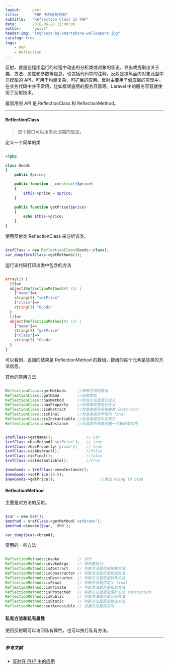 ```yaml
---
layout:     post
title:      "PHP 中的反射机制"
subtitle:   "Reflection Class in PHP"
date:       2018-06-28 21:00:00
author:     "ywlvs"
header-img: "img/post-bg-smartphone-wallpapers.jpg"
catalog: true
tags:
    - PHP
    - Reflection
---
```


反射，就是在程序运行的过程中动态的分析类或对象的状态，导出或提取出关于类、方法、属性和参数等信息，也包括代码中的注释。反射是操纵面向对象泛型中元模型的 API，可用于构建复杂、可扩展的应用。反射主要用于偏底层的实现中，在业务代码中并不常用，比如框架底层的服务容器等。Laravel 中的服务容器就使用了反射技术。

最常用的 API 是 ReflectionClass 和 ReflectionMethod。

---

#### ReflectionClass

> 这个接口可以用来获取类的信息。

定义一个简单的类

```php

<?php

class Goods
{
    public $price;

    public function __construct($price)
    {
        $this->price = $price;
    }

    public function getPrice($price)
    {
        echo $this->price;
    }
} 

```

使用反射类 ReflectionClass 来分析该类。

```php

$refClass = new ReflectionClass(Goods::class);
var_dump($refClass->getMethods());

```

运行该代码打印出类中包含的方法

```php

array(2) {
  [0]=>
  object(ReflectionMethod)#2 (2) {
    ["name"]=>
    string(8) "setPrice"
    ["class"]=>
    string(5) "Goods"
  }
  [1]=>
  object(ReflectionMethod)#3 (2) {
    ["name"]=>
    string(8) "getPrice"
    ["class"]=>
    string(5) "Goods"
  }
}

```

可以看到，返回的结果是 ReflectionMethod 的数组，数组的每个元素是该类的方法信息。

其他的常用方法

```php

ReflectionClass::getMethods     //获取方法的数组
ReflectionClass::getName        //获取类名
ReflectionClass::hasMethod      //检查方法是否已定义
ReflectionClass::hasProperty    //检查属性是否已定义
ReflectionClass::isAbstract     //检查类是否是抽象类（abstract）
ReflectionClass::isFinal        //检查类是否声明为 final
ReflectionClass::isInstantiable //检查类是否可实例化
ReflectionClass::newInstance    //从指定的参数创建一个新的类实例
```

```php

$refClass->getName();               // Car
$refClass->hasMethod('setPrice');   // true
$refClass->hasProperty('price');    // true
$refClass->isAbstract();            //false
$refClass->isFinal();               //false
$refClass->isInstantiable();        //true

$newGoods = $refClass->newInstance();
$newGoods->setPrice(10.0);
$newGoods->getPrice();                    //输出 Going to Stop

```

#### ReflectionMethod

主要是对方法的反射。

```php

$car = new Car();
$method = $refClass->getMethod('setBrand');
$method->invoke($car, 'BMW');

var_dump($car->brand);

```

常用的一些方法

```php

ReflectionMethod::invoke        // 执行
ReflectionMethod::invokeArgs    // 带参数执行
ReflectionMethod::isAbstract    // 判断方法是否是抽象方法
ReflectionMethod::isConstructor // 判断方法是否是构造方法
ReflectionMethod::isDestructor  // 判断方法是否是析构方法
ReflectionMethod::isFinal       // 判断方法是否定义 final
ReflectionMethod::isPrivate     // 判断方法是否是私有方法
ReflectionMethod::isProtected   // 判断方法是否是保护方法 (protected)
ReflectionMethod::isPublic      // 判断方法是否是公开方法
ReflectionMethod::isStatic      // 判断方法是否是静态方法
ReflectionMethod::setAccessible // 设置方法是否访问

```

#### 私有方法和私有属性

使用反射既可以访问私有属性，也可以执行私有方法。

---

##### 参考文献

+ [反射在 PHP 中的应用](https://laravel-china.org/articles/7538/the-application-of-reflection-in-php)